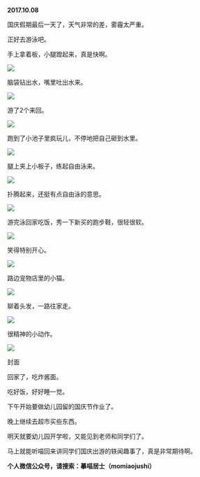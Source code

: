 
          
            
**2017.10.08**

国庆假期最后一天了，天气非常的差，雾霾太严重。

正好去游泳吧。

手上拿着板，小腿蹬起来，真是快啊。




![](//upload-images.jianshu.io/upload_images/51001-6adfb05a2db95122.jpg)




脑袋钻出水，嘴里吐出水来。




![](//upload-images.jianshu.io/upload_images/51001-5074d3b35036c217.jpg)




游了2个来回。




![](//upload-images.jianshu.io/upload_images/51001-06103bc2c083214e.jpg)




跑到了小池子里疯玩儿，不停地把自己砸到水里。




![](//upload-images.jianshu.io/upload_images/51001-284bdd2749574b29.jpg)




腿上夹上小板子，练起自由泳来。




![](//upload-images.jianshu.io/upload_images/51001-deb1944e21c00c05.jpg)




扑腾起来，还挺有点自由泳的意思。




![](//upload-images.jianshu.io/upload_images/51001-f3f712d790f2639a.jpg)




游完泳回家吃饭，秀一下新买的跑步鞋，很轻很软。




![](//upload-images.jianshu.io/upload_images/51001-535c945e7ceb4f7e.jpg)




笑得特别开心。




![](//upload-images.jianshu.io/upload_images/51001-80726676caced85b.jpg)




路边宠物店里的小猫。




![](//upload-images.jianshu.io/upload_images/51001-ee5022abdba9c8ab.jpg)




聊着头发，一路往家走。




![](//upload-images.jianshu.io/upload_images/51001-cf0e14b81ab6c99b.jpg)




很精神的小动作。




![](//upload-images.jianshu.io/upload_images/51001-d1229b91f97b0a56.jpg)

封面


回家了，吃炸酱面。

吃好饭，好好睡一觉。

下午开始要做幼儿园留的国庆节作业了。

晚上继续去超市买些东西。

明天就要幼儿园开学啦，又能见到老师和同学们了。

马上就能听喵回来讲同学们国庆出游的轶闻趣事了，真是非常期待啊。


**个人微信公众号，请搜索：摹喵居士（momiaojushi）**

          
        
